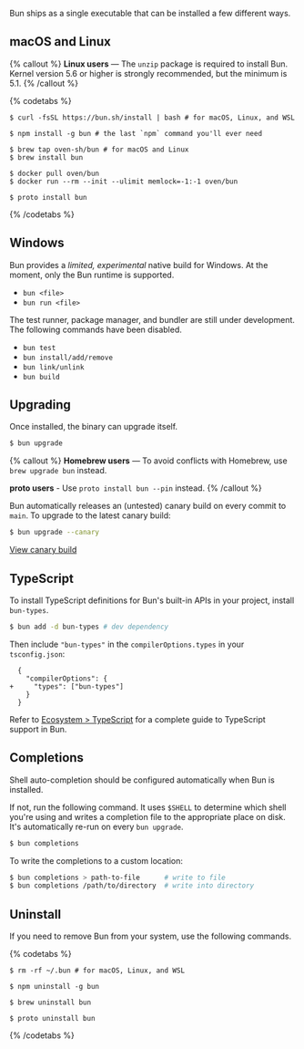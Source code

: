 Bun ships as a single executable that can be installed a few different ways.

## macOS and Linux

{% callout %}
**Linux users** — The `unzip` package is required to install Bun. Kernel version 5.6 or higher is strongly recommended, but the minimum is 5.1.
{% /callout %}

{% codetabs %}

```bash#macOS/Linux_(curl)
$ curl -fsSL https://bun.sh/install | bash # for macOS, Linux, and WSL
```

```bash#NPM
$ npm install -g bun # the last `npm` command you'll ever need
```

```bash#Homebrew
$ brew tap oven-sh/bun # for macOS and Linux
$ brew install bun
```

```bash#Docker
$ docker pull oven/bun
$ docker run --rm --init --ulimit memlock=-1:-1 oven/bun
```

```bash#Proto
$ proto install bun
```

{% /codetabs %}

## Windows

Bun provides a _limited, experimental_ native build for Windows. At the moment, only the Bun runtime is supported.

- `bun <file>`
- `bun run <file>`

The test runner, package manager, and bundler are still under development. The following commands have been disabled.

- `bun test`
- `bun install/add/remove`
- `bun link/unlink`
- `bun build`

## Upgrading

Once installed, the binary can upgrade itself.

```sh
$ bun upgrade
```

{% callout %}
**Homebrew users** — To avoid conflicts with Homebrew, use `brew upgrade bun` instead.

**proto users** - Use `proto install bun --pin` instead.
{% /callout %}

Bun automatically releases an (untested) canary build on every commit to `main`. To upgrade to the latest canary build:

```sh
$ bun upgrade --canary
```

[View canary build](https://github.com/oven-sh/bun/releases/tag/canary)

<!--
## Native

Works on macOS x64 & Silicon, Linux x64, Windows Subsystem for Linux.

```sh
$ curl -fsSL https://bun.sh/install | bash
```

Once installed, the binary can upgrade itself.

```sh
$ bun upgrade
```

Bun automatically releases an (untested) canary build on every commit to `main`. To upgrade to the latest canary build:

```sh
$ bun upgrade --canary
```

## Homebrew

Works on macOS and Linux

```sh
$ brew tap oven-sh/bun
$ brew install bun
```

Homebrew recommends using `brew upgrade <package>` to install newer versions.

## Docker

Works on Linux x64

```sh
# this is a comment
$ docker pull oven/bun:edge
this is some output
$ docker run --rm --init --ulimit memlock=-1:-1 oven/bun:edge
$ docker run --rm --init --ulimit memlock=-1:-1 oven/bun:edge
this is some output
``` -->

## TypeScript

To install TypeScript definitions for Bun's built-in APIs in your project, install `bun-types`.

```sh
$ bun add -d bun-types # dev dependency
```

Then include `"bun-types"` in the `compilerOptions.types` in your `tsconfig.json`:

```json-diff
  {
    "compilerOptions": {
+     "types": ["bun-types"]
    }
  }
```

Refer to [Ecosystem > TypeScript](/docs/runtime/typescript) for a complete guide to TypeScript support in Bun.

## Completions

Shell auto-completion should be configured automatically when Bun is installed.

If not, run the following command. It uses `$SHELL` to determine which shell you're using and writes a completion file to the appropriate place on disk. It's automatically re-run on every `bun upgrade`.

```bash
$ bun completions
```

To write the completions to a custom location:

```bash
$ bun completions > path-to-file      # write to file
$ bun completions /path/to/directory  # write into directory
```

## Uninstall

If you need to remove Bun from your system, use the following commands.

{% codetabs %}

```bash#macOS/Linux_(curl)
$ rm -rf ~/.bun # for macOS, Linux, and WSL
```

```bash#NPM
$ npm uninstall -g bun
```

```bash#Homebrew
$ brew uninstall bun
```

```bash#Proto
$ proto uninstall bun
```

{% /codetabs %}
